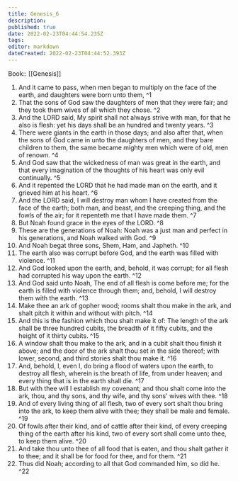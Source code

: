```yaml
---
title: Genesis_6
description: 
published: true
date: 2022-02-23T04:44:54.235Z
tags: 
editor: markdown
dateCreated: 2022-02-23T04:44:52.393Z
---
```


 Book:: [[Genesis]]
 1. And it came to pass, when men began to multiply on the face of the earth, and daughters were born unto them, ^1
 2. That the sons of God saw the daughters of men that they were fair; and they took them wives of all which they chose. ^2
 3. And the LORD said, My spirit shall not always strive with man, for that he also is flesh: yet his days shall be an hundred and twenty years. ^3
 4. There were giants in the earth in those days; and also after that, when the sons of God came in unto the daughters of men, and they bare children to them, the same became mighty men which were of old, men of renown. ^4
 5. And God saw that the wickedness of man was great in the earth, and that every imagination of the thoughts of his heart was only evil continually. ^5
 6. And it repented the LORD that he had made man on the earth, and it grieved him at his heart. ^6
 7. And the LORD said, I will destroy man whom I have created from the face of the earth; both man, and beast, and the creeping thing, and the fowls of the air; for it repenteth me that I have made them. ^7
 8. But Noah found grace in the eyes of the LORD. ^8
 9. These are the generations of Noah: Noah was a just man and perfect in his generations, and Noah walked with God. ^9
 10. And Noah begat three sons, Shem, Ham, and Japheth. ^10
 11. The earth also was corrupt before God, and the earth was filled with violence. ^11
 12. And God looked upon the earth, and, behold, it was corrupt; for all flesh had corrupted his way upon the earth. ^12
 13. And God said unto Noah, The end of all flesh is come before me; for the earth is filled with violence through them; and, behold, I will destroy them with the earth. ^13
 14. Make thee an ark of gopher wood; rooms shalt thou make in the ark, and shalt pitch it within and without with pitch. ^14
 15. And this is the fashion which thou shalt make it of: The length of the ark shall be three hundred cubits, the breadth of it fifty cubits, and the height of it thirty cubits. ^15
 16. A window shalt thou make to the ark, and in a cubit shalt thou finish it above; and the door of the ark shalt thou set in the side thereof; with lower, second, and third stories shalt thou make it. ^16
 17. And, behold, I, even I, do bring a flood of waters upon the earth, to destroy all flesh, wherein is the breath of life, from under heaven; and every thing that is in the earth shall die. ^17
 18. But with thee will I establish my covenant; and thou shalt come into the ark, thou, and thy sons, and thy wife, and thy sons' wives with thee. ^18
 19. And of every living thing of all flesh, two of every sort shalt thou bring into the ark, to keep them alive with thee; they shall be male and female. ^19
 20. Of fowls after their kind, and of cattle after their kind, of every creeping thing of the earth after his kind, two of every sort shall come unto thee, to keep them alive. ^20
 21. And take thou unto thee of all food that is eaten, and thou shalt gather it to thee; and it shall be for food for thee, and for them. ^21
 22. Thus did Noah; according to all that God commanded him, so did he. ^22
